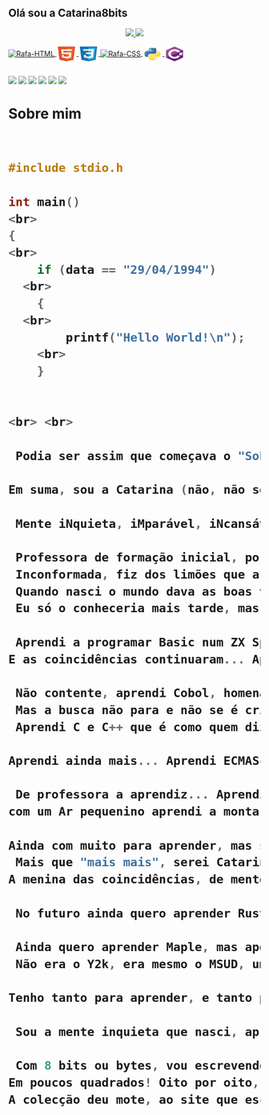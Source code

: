 ## Olá sou a Catarina8bits
<!-- Github stats-->

<div align="center">
  <a href="https://github.com/Cati94">
  <img height="180em" src="https://github-readme-stats.vercel.app/api?username=Cati94&show_icons=true&theme=dark&include_all_commits=true&count_private=true"/>
  <img height="180em" src="https://github-readme-stats.vercel.app/api/top-langs/?username=Cati94&layout=compact&langs_count=7&theme=dark"/>
</div>
<div style="display: inline_block"><br>
  
   <img align="center" alt="Rafa-HTML" height="30" width="40" src="https://cdn.jsdelivr.net/gh/devicons/devicon/icons/java/java-original-wordmark.svg" />
  <img align="center" alt="Rafa-HTML" height="30" width="40" src="https://raw.githubusercontent.com/devicons/devicon/master/icons/html5/html5-original.svg">
  <img align="center" alt="Rafa-CSS" height="30" width="40" src="https://raw.githubusercontent.com/devicons/devicon/master/icons/css3/css3-original.svg">
  <img align="center" alt="Rafa-CSS" height="30" width="40" src="https://cdn.jsdelivr.net/gh/devicons/devicon/icons/php/php-original.svg" />
  <img align="center" alt="Rafa-Python" height="30" width="40" src="https://raw.githubusercontent.com/devicons/devicon/master/icons/python/python-original.svg">
  <img align="center" alt="Rafa-Csharp" height="30" width="40" src="https://raw.githubusercontent.com/devicons/devicon/master/icons/csharp/csharp-original.svg">
</div>
  
  ##
 <!-- Redes sociais -->
<div> 
  <a href="https://www.youtube.com/user/caticc16" target="_blank"><img src="https://img.shields.io/badge/YouTube-FF0000?style=for-the-badge&logo=youtube&logoColor=white" target="_blank"></a>
  <a href = "mailto:cati.c.costa@gmail.com"><img src="https://img.shields.io/badge/-Gmail-%23333?style=for-the-badge&logo=gmail&logoColor=white" target="_blank"></a>
  <a href="https://www.linkedin.com/in/catarina-correia-da-costa-b12740197/" target="_blank"><img src="https://img.shields.io/badge/-LinkedIn-%230077B5?style=for-the-badge&logo=linkedin&logoColor=white" target="_blank"></a> 
  <a href = "https://www.facebook.com/profile.php?id=100076347541598"><img src="https://img.shields.io/badge/Facebook-1877F2?style=for-the-badge&logo=facebook&logoColor=white"></a>
  <a href = "https://palavras-entorpecidas.blogspot.com/"><img src="https://img.shields.io/badge/Blogger-FF5722?style=for-the-badge&logo=blogger&logoColor=white" target="_blank"></a>
<a href = "http://catarina8bits.epizy.com/"><img src="https://img.shields.io/badge/Wordpress-21759B?style=for-the-badge&logo=wordpress&logoColor=white"></a>

</div>

<h1>Sobre mim<h1>

```c

#include stdio.h

int main()
<br>
{
<br>
	if (data == "29/04/1994") 
  <br>
	{
  <br>
		printf("Hello World!\n");
    <br>
	}
	

<br> <br>

 Podia ser assim que começava o "Sobre mim", mas faltavam uns quantos terabytes de código genético, com bugs!
 
Em suma, sou a Catarina (não, não sou o Mac OS X 10.15 Catalina), sou mesmo a Catarina! Poderia ser a Grande, mas sou Grande, apesar de pequenina!

 Mente iNquieta, iMparável, iNcansável na sua busca pelo conhecimento, mas apesar de tantos "i", não sou um "produto Apple", nem gosto de maças!

 Professora de formação inicial, por coincidência em ensino da lingua em que o meu nome dá o nome a uma das versões do sistema operativo da Apple (Mac OS 10.15),  tanta coincidência...
 Inconformada, fiz dos limões que a vida me deu, em forma de pandemia, e fiz uma bateria! Que é como quem diz "uma bateria de formações", que me levou a aperceber  a paixão que tenho pela tecnologia!
 Quando nasci o mundo dava as boas vindas ao nascimento do sistema operativo que haveria de o mudar... Não! Não era da Apple, era da Microsoft! Em 1994, o mundo < daria as boas vindas ao Windows 95!
 Eu só o conheceria mais tarde, mas cedo me fascinou!

 Aprendi a programar Basic num ZX Spectrum... Com idade para ser meu pai, fosse eu um computador e os chips se auto-multiplicassem! Numa tarde solarenga, aprendi  o Basic!
E as coincidências continuaram... Aprendi que gostava de café... Não de Coffee Script, mas de café de beber... Pouco depois aprendi Java! Com café, ou sem ele! ;) 

 Não contente, aprendi Cobol, homenageando o meu fascinio por dinossauros. Foi o mais proximo que consegui de me "tornar um"!
 Mas a busca não para e não se é criança para sempre... Aprendi Pascal... Apesar de não falar francês (Perdoa-me Blaise Pascal)!
 Aprendi C e C++ que é como quem diz "C"atarina e "C"atarina muito mais" (C++), quase preságio do que iria ser!

Aprendi ainda mais... Aprendi ECMAScript e PHP, mas pr quê ? Para aprender mais ainda!

 De professora a aprendiz... Aprendi mais e mais... Nunca quieta, mas sempre despachada, aprendi de tudo um pouco, e do muito descobri, que tudo o que aprendi era nada... Comparado com o que viria a aprender!
com um Ar pequenino aprendi a montar circuitos num Ar...Duino! E com ele ensinei robótica!

Ainda com muito para aprender, mas sempre com muita vontade, mais do que um professor de "prateleira", sou aprendiz de verdade! Tornei-me aprendiz, para sempre aprender... 
 Mais que "mais mais", serei Catarina, em todas as iterações, aprendiz, professora, mente inquieta, talvez "Stora", alguém que se recusou a baixar os braços... E aprendeu cada vez mais!
A menina das coincidências, de mente aguçada (sharp), e de nome Catarina, aprendi C#, mas senti-me pequenina!

 No futuro ainda quero aprender Rust(ferrugem), ainda que não esteja enferrujada!

 Ainda quero aprender Maple, mas apenas por piada! (Prometo não cometer o mesmo bug)! Haja quem entenda a piada! Talvez muito poucos, mas os poucos serão muitos, a perceber o bug, de 1994!
 Não era o Y2k, era mesmo o MSUD, um bug de "overflow"... O bug que me lixou!

Tenho tanto para aprender, e tanto para ensinar, faço minhas as palavras do sábio que diz que a melhor forma de ensinar é aprender, para aprender o que posso e ensinar o que sei!

 Sou a mente inquieta que nasci, aprenderei tudo o que serei!

 Com 8 bits ou bytes, vou escrevendo alguns bitaites! Contando a história de um professor, que se tornou programador! Colecionador de retro-computing de 8 bits animados, quem diria que se descreve o mundo...
Em poucos quadrados! Oito por oito, diga-se em verdade, assim se compunham as imagens, na "antiguidade"!
A colecção deu mote, ao site que escrevo, Catarina 8Bits! Uma homenagem ao tempo onde com pouco se fazia muito e na simplicidade se escrevia a beleza e com apenas 8 pequeninos bits, se fazia magia!


 
